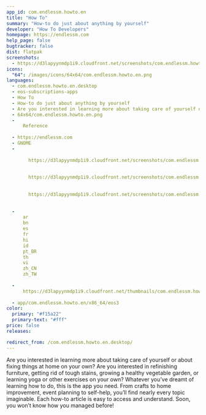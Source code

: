 ```yaml
---
app_id: com.endlessm.howto.en
title: "How To"
summary: "How-to do just about anything by yourself"
developer: "How To Developers"
homepage: https://endlessm.com
help_page: false
bugtracker: false
dist: flatpak
screenshots:
  - https://d3lapyynmdp1i9.cloudfront.net/screenshots/com.endlessm.howto.en/C/com.endlessm.howto.en-screenshot1.jpg
icons:
  "64": /images/icons/64x64/com.endlessm.howto.en.png
languages:
  - com.endlessm.howto.en.desktop
  - eos-subscriptions-apps
  - How To
  - How-to do just about anything by yourself
  - Are you interested in learning more about taking care of yourself or about fixing things at home on your own? Are you interested in refinishing furniture, getting rid of tough stains, growing a healthy vegetable garden, or learning yoga or other exercises on your own? Whatever you’ve dreamt of learning how to do, this is the app you need. From crafts to home improvement, event planning to self-help, you’ll find nearly every topic imaginable. Each how-to article is easy to access and understand. Soon, you won’t know how you managed before!
  - 64x64/com.endlessm.howto.en.png
  - 
      Reference
    
  - https://endlessm.com
  - GNOME
  - 
      
        https://d3lapyynmdp1i9.cloudfront.net/screenshots/com.endlessm.howto.en/C/com.endlessm.howto.en-screenshot1.jpg
      
      
        https://d3lapyynmdp1i9.cloudfront.net/screenshots/com.endlessm.howto.en/C/com.endlessm.howto.en-screenshot2.jpg
      
      
        https://d3lapyynmdp1i9.cloudfront.net/screenshots/com.endlessm.howto.en/C/com.endlessm.howto.en-screenshot3.jpg
      
    
  - 
      ar
      bn
      es
      fr
      hi
      id
      pt_BR
      th
      vi
      zh_CN
      zh_TW
    
  - 
      https://d3lapyynmdp1i9.cloudfront.net/thumbnails/com.endlessm.howto.en/com.endlessm.howto.en-thumb.jpg
    
  - app/com.endlessm.howto.en/x86_64/eos3
color:
  primary: "#f15a22"
  primary-text: "#fff"
price: false
releases:

redirect_from: /com.endlessm.howto.en.desktop/
---
```


<p>Are you interested in learning more about taking care of yourself or about fixing things at home on your own? Are you interested in refinishing furniture, getting rid of tough stains, growing a healthy vegetable garden, or learning yoga or other exercises on your own? Whatever you’ve dreamt of learning how to do, this is the app you need. From crafts to home improvement, event planning to self-help, you’ll find nearly every topic imaginable. Each how-to article is easy to access and understand. Soon, you won’t know how you managed before!</p>